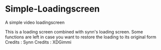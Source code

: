 # Simple-Loadingscreen
A simple video loadingscreen

This is a loading screen combined with synn's loading screen. Some functions are left in case you want to restore the loading to its original form
 Credits : Synn 
 Credits : XDGimmi
